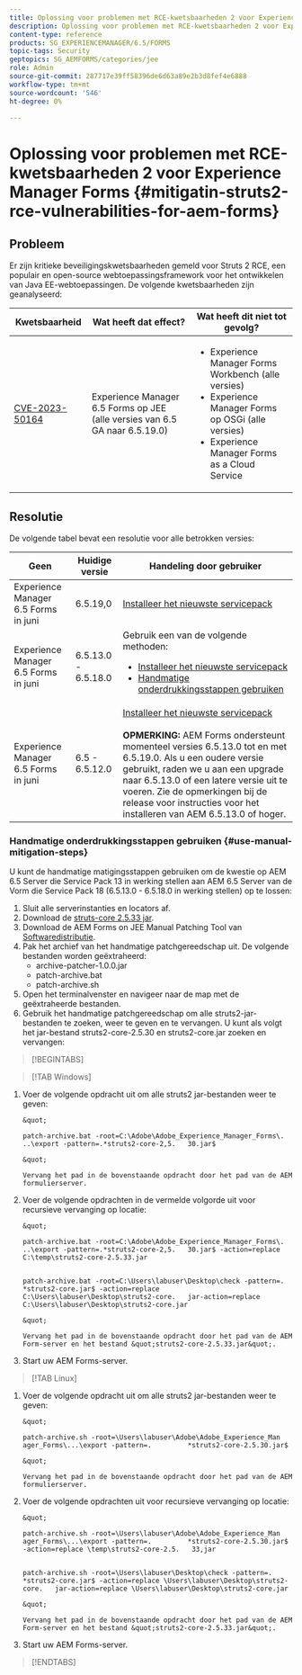 ```yaml
---
title: Oplossing voor problemen met RCE-kwetsbaarheden 2 voor Experience Manager Forms
description: Oplossing voor problemen met RCE-kwetsbaarheden 2 voor Experience Manager Forms
content-type: reference
products: SG_EXPERIENCEMANAGER/6.5/FORMS
topic-tags: Security
geptopics: SG_AEMFORMS/categories/jee
role: Admin
source-git-commit: 287717e39ff58396de6d63a89e2b3d8fef4e6888
workflow-type: tm+mt
source-wordcount: '546'
ht-degree: 0%

---
```



# Oplossing voor problemen met RCE-kwetsbaarheden 2 voor Experience Manager Forms {#mitigatin-struts2-rce-vulnerabilities-for-aem-forms}

## Probleem

Er zijn kritieke beveiligingskwetsbaarheden gemeld voor Struts 2 RCE, een populair en open-source webtoepassingsframework voor het ontwikkelen van Java EE-webtoepassingen. De volgende kwetsbaarheden zijn geanalyseerd:

| Kwetsbaarheid | Wat heeft dat effect? | Wat heeft dit niet tot gevolg? |
|---|---|---|
| [CVE-2023-50164](https://cve.mitre.org/cgi-bin/cvename.cgi?name=2023-50164) | Experience Manager 6.5 Forms op JEE (alle versies van 6.5 GA naar 6.5.19.0) | <ul><li> Experience Manager Forms Workbench (alle versies)</li> <li> Experience Manager Forms op OSGi (alle versies) </li> <li> Experience Manager Forms as a Cloud Service </li> <ul> |

## Resolutie

De volgende tabel bevat een resolutie voor alle betrokken versies:

| Geen | Huidige versie | Handeling door gebruiker |
|---|---|---|
| Experience Manager 6.5 Forms in juni | 6.5.19,0 | [Installeer het nieuwste servicepack](https://experienceleague.adobe.com/docs/experience-manager-65/release-notes/aem-forms-current-service-pack-installation-instructions.html?lang=en) |
| Experience Manager 6.5 Forms in juni | 6.5.13.0 - 6.5.18.0 | Gebruik een van de volgende methoden: <ul><li>  <a href="https://experienceleague.adobe.com/docs/experience-manager-65/release-notes/aem-forms-current-service-pack-installation-instructions.html?lang=en"> Installeer het nieuwste servicepack </a> </li> <li> <a href ="#use-manual-mitigation-steps"> Handmatige onderdrukkingsstappen gebruiken </a> |
| Experience Manager 6.5 Forms in juni | 6.5 - 6.5.12.0 | [Installeer het nieuwste servicepack](https://experienceleague.adobe.com/docs/experience-manager-65/release-notes/aem-forms-current-service-pack-installation-instructions.html?lang=en)  </br> </br> **OPMERKING:** AEM Forms ondersteunt momenteel versies 6.5.13.0 tot en met 6.5.19.0. Als u een oudere versie gebruikt, raden we u aan een upgrade naar 6.5.13.0 of een latere versie uit te voeren. Zie de opmerkingen bij de release voor instructies voor het installeren van AEM 6.5.13.0 of hoger. |

### Handmatige onderdrukkingsstappen gebruiken {#use-manual-mitigation-steps}

U kunt de handmatige matigingsstappen gebruiken om de kwestie op AEM 6.5 Server die Service Pack 13 in werking stellen aan AEM 6.5 Server van de Vorm die Service Pack 18 (6.5.13.0 - 6.5.18.0 in werking stellen) op te lossen:

1. Sluit alle serverinstanties en locators af.
1. Download de [struts-core 2.5.33 jar](https://repo1.maven.org/maven2/org/apache/struts/struts2-core/2.5.33/struts2-core-2.5.33.jar).
1. Download de AEM Forms on JEE Manual Patching Tool van [Softwaredistributie](https://experience.adobe.com/#/downloads/content/software-distribution/en/aem.html?package=/content/software-distribution/en/details.html/content/dam/aem/public/adobe/packages/cq650/servicepack/fd/patch_utility/archive-patcher-1.0.0.zip).
1. Pak het archief van het handmatige patchgereedschap uit. De volgende bestanden worden geëxtraheerd:
   * archive-patcher-1.0.0.jar
   * patch-archive.bat
   * patch-archive.sh
1. Open het terminalvenster en navigeer naar de map met de geëxtraheerde bestanden.
1. Gebruik het handmatige patchgereedschap om alle struts2-jar-bestanden te zoeken, weer te geven en te vervangen. U kunt als volgt het jar-bestand struts2-core-2.5.30 en struts2-core.jar zoeken en vervangen:


>[!BEGINTABS]

>[!TAB Windows]

1. Voer de volgende opdracht uit om alle struts2 jar-bestanden weer te geven:

       &quot;
       
       patch-archive.bat -root=C:\Adobe\Adobe_Experience_Manager_Forms\. ..\export -pattern=.*struts2-core-2,5.   30.jar$
       
       &quot;
       
       Vervang het pad in de bovenstaande opdracht door het pad van de AEM formulierserver.
   
1. Voer de volgende opdrachten in de vermelde volgorde uit voor recursieve vervanging op locatie:

       &quot;
       
       patch-archive.bat -root=C:\Adobe\Adobe_Experience_Manager_Forms\. ..\export -pattern=.*struts2-core-2,5.   30.jar$ -action=replace C:\temp\struts2-core-2.5.33.jar
       
       
       patch-archive.bat -root=C:\Users\labuser\Desktop\check -pattern=.         *struts2-core.jar$ -action=replace C:\Users\labuser\Desktop\struts2-core.   jar-action=replace C:\Users\labuser\Desktop\struts2-core.jar
       
       &quot;
       
       Vervang het pad in de bovenstaande opdracht door het pad van de AEM Form-server en het bestand &quot;struts2-core-2.5.33.jar&quot;.
   
1. Start uw AEM Forms-server.


>[!TAB Linux]

1. Voer de volgende opdracht uit om alle struts2 jar-bestanden weer te geven:

       &quot;
       
       patch-archive.sh -root=\Users\labuser\Adobe\Adobe_Experience_Man ager_Forms\...\export -pattern=.         *struts2-core-2.5.30.jar$
       
       &quot;
       
       Vervang het pad in de bovenstaande opdracht door het pad van de AEM formulierserver.
   
1. Voer de volgende opdrachten uit voor recursieve vervanging op locatie:

       &quot;
       
       patch-archive.sh -root=\Users\labuser\Adobe\Adobe_Experience_Man ager_Forms\...\export -pattern=.         *struts2-core-2.5.30.jar$ -action=replace \temp\struts2-core-2.5.   33,jar
       
       
       patch-archive.sh -root=\Users\labuser\Desktop\check -pattern=.   *struts2-core.jar$ -action=replace \Users\labuser\Desktop\struts2-core.   jar-action=replace \Users\labuser\Desktop\struts2-core.jar
       
       &quot;
       
       Vervang het pad in de bovenstaande opdracht door het pad van de AEM Form-server en het bestand &quot;struts2-core-2.5.33.jar&quot;.
   
1. Start uw AEM Forms-server.

>[!ENDTABS]




<!-- 
### Manual patching tool 


>[!BEGINTABS]

>[!TAB Windows]

    ```
    
    patch-archive.bat [-root=dir-or-file] [-pattern=regex] [-action=list(default)|delete|replace <replacement-file>]

    ```

* **dir-or-file**: Specifies path of directory containing multiple archives to patch. The default path for AEM Forms on JEE is <>. 
* **regex**: Specifies regular expression identifying a file or an archive entry to patch. It is tested against each file's or archive entry's absolute path. For example, the pattern `.*struts2-core-2.5.30.jar$` search for all the lines that end with the exact string `struts2-core-2.5.30.jar`.
* **list**: Lists the matched files or archive entries. It recursively searches for and reports all instances of the supplied pattern matched in any entry present in any archive file (zip/jar/war/ear) inside the supplied root directory. No changes are made to any file. It is the default action of the tool, when no action is specified.
* **delete**: Deletes the matched files or archive entries. If the matched entity is an archive, deletion happens before traversing it. This prevents any potentially matching entries inside it from being reported.  
* **replace**: Substitutes the matched files or archive entries with the supplied replacement. If the matched entity is an archive, replacement happens before traversing it. This prevents any potentially matching entries inside it from being reported.

>[!TAB macOS]

    ```
    
    patch-archive.sh [-root=dir-or-file] [-pattern=regex] [-action=list(default)|delete|replace <replacement-file>]

    ```

* **dir-or-file**: Specifies path of directory containing multiple archives to patch. The default path for AEM Forms on JEE is <>. 
* **regex**: Specifies regular expression identifying a file or an archive entry to patch. It is tested against each file's or archive entry's absolute path. For example, the pattern `.*struts2-core-2.5.30.jar$` search for all the lines that end with the exact string `struts2-core-2.5.30.jar`.
* **list**: Lists the matched files or archive entries. It recursively searches for and reports all instances of the supplied pattern matched in any entry present in any archive file (zip/jar/war/ear) inside the supplied root directory. No changes are made to any file. It is the default action of the tool, when no action is specified.
* **delete**: Deletes the matched files or archive entries. If the matched entity is an archive, deletion happens before traversing it. This prevents any potentially matching entries inside it from being reported.  
* **replace**: Substitutes the matched files or archive entries with the supplied replacement. If the matched entity is an archive, replacement happens before traversing it. This prevents any potentially matching entries inside it from being reported.  

>[!TAB Linux]

    ```
    
    patch-archive.sh [-root=dir-or-file] [-pattern=regex] [-action=list(default)|delete|replace <replacement-file>]

    ```

* **dir-or-file**: Specifies path of directory containing multiple archives to patch. The default path for AEM Forms on JEE is <>. 
* **regex**: Specifies regular expression identifying a file or an archive entry to patch. It is tested against each file's or archive entry's absolute path. For example, the pattern `.*struts2-core-2.5.30.jar$` search for all the lines that end with the exact string `struts2-core-2.5.30.jar`.
* **list**: Lists the matched files or archive entries. It recursively searches for and reports all instances of the supplied pattern matched in any entry present in any archive file (zip/jar/war/ear) inside the supplied root directory. No changes are made to any file. It is the default action of the tool, when no action is specified.
* **delete**: Deletes the matched files or archive entries. If the matched entity is an archive, deletion happens before traversing it. This prevents any potentially matching entries inside it from being reported.  
* **replace**: Substitutes the matched files or archive entries with the supplied replacement. If the matched entity is an archive, replacement happens before traversing it. This prevents any potentially matching entries inside it from being reported.  



>[!ENDTABS]









-->